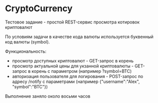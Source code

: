 # CryptoCurrency
Тестовое задание - простой REST-сервис просмотра котировок криптовалют

По условиям задачи в качестве кода валюты используется буквенный код валюты (symbol).

Функциональность:
- просмотр доступных криптовалют - GET-запрос в корень
- просмотр актуальной цены для укзанной криптовалюты - GET-запрос в корень с параметром (например ?symbol=BTC)
- авторизация пользователя для логирования - POST-запрос по адресу /notify с параметрами (например {"username":"Alex", "symbol":"BTC"})

Выполнение заняло около восьми часов
